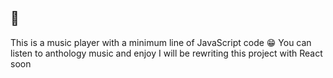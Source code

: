 ## 👋
This is a music player with a minimum line of JavaScript code 😁
You can listen to anthology music and enjoy
I will be rewriting this project with React soon

